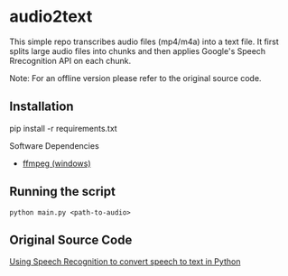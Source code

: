 # audio2text

This simple repo transcribes audio files (mp4/m4a) into a text file.
It first splits large audio files into chunks and then applies Google's Speech Rrecognition API on each chunk.

Note: For an offline version please refer to the original source code.

## Installation

pip install -r requirements.txt

Software Dependencies

- [ffmpeg (windows)](https://ffmpeg.zeranoe.com/builds/)

## Running the script

`python main.py <path-to-audio>`

## Original Source Code

[Using Speech Recognition to convert speech to text in Python](https://www.thepythoncode.com/article/using-speech-recognition-to-convert-speech-to-text-python)
